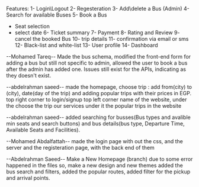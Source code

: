 Features:
1- Login\Logout
2- Regesteration
3- Add\delete a Bus (Admin)
4- Search for available Buses
5- Book a Bus
  - Seat selection
  - select date
6- Ticket summary
7- Payment
8- Rating and Review
9- cancel the booked Bus
10- trip details
11- confirmation via email or sms
12- Black-list and white-list
13- User profile
14- Dashboard


--Mohamed Tareq--
Made the bus schema, modified the front-end form for adding a bus but still not specific to admin, allowed the user to book a bus after the admin has added one.
Issues still exist for the APIs, indicating as they doesn't exist.


--abdelrahman saeed--
made the homepage,  choose trip : add from(city) to (city), date(day of the trip) and adding popular trips with their prices in EGP.
top right corner to login/signup
top left corner name of the website, under the choose the trip our services  under it the popular trips in the website

--abdelrahman saeed-- 
added searching for busses(Bus types and avalible min seats and search buttons) and bus details(bus type, Departure Time, Available Seats and Facilities).

--Mohamed Abdalfattah--
made the login page with out the css, and the server and the registeration page, with the back end of them

--Abdelrahman Saeed-- 
Make a New Homepage (branch) due to some error happened in the files so, make a new design and new themes
added the bus search and filters, added the popular routes, added filter for the pickup and arrival points.

